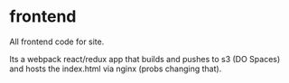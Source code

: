 # frontend
All frontend code for site.

Its a webpack react/redux app that builds and pushes to s3 (DO Spaces) and hosts the index.html via nginx (probs changing that).
